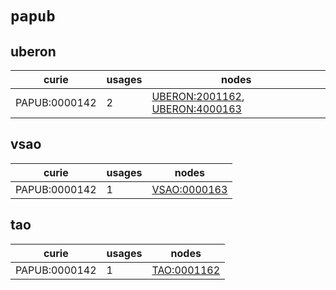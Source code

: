 # `papub`

## uberon

| curie         |   usages | nodes                                                                                                                            |
|---------------|----------|----------------------------------------------------------------------------------------------------------------------------------|
| PAPUB:0000142 |        2 | [UBERON:2001162](http://purl.obolibrary.org/obo/UBERON_2001162), [UBERON:4000163](http://purl.obolibrary.org/obo/UBERON_4000163) |

## vsao

| curie         |   usages | nodes                                                       |
|---------------|----------|-------------------------------------------------------------|
| PAPUB:0000142 |        1 | [VSAO:0000163](http://purl.obolibrary.org/obo/VSAO_0000163) |

## tao

| curie         |   usages | nodes                                                     |
|---------------|----------|-----------------------------------------------------------|
| PAPUB:0000142 |        1 | [TAO:0001162](http://purl.obolibrary.org/obo/TAO_0001162) |

